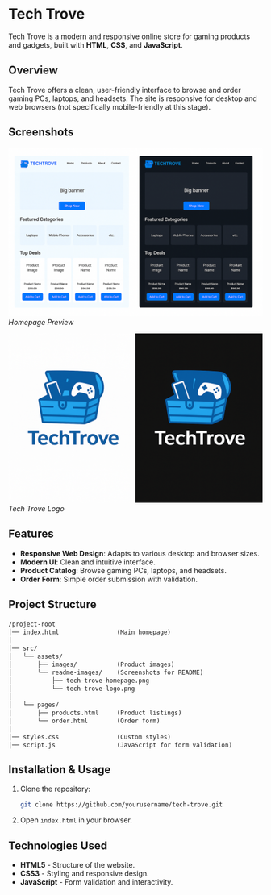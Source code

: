 # Tech Trove

Tech Trove is a modern and responsive online store for gaming products and gadgets, built with **HTML**, **CSS**, and **JavaScript**.

## Overview

Tech Trove offers a clean, user-friendly interface to browse and order gaming PCs, laptops, and headsets. The site is responsive for desktop and web browsers (not specifically mobile-friendly at this stage).

## Screenshots

![Homepage](./src/assets/readme-images/tech-trove-homepage.png)
*Homepage Preview*

![Logo](./src/assets/readme-images/tech-trove-logo.png)
*Tech Trove Logo*

## Features

- **Responsive Web Design**: Adapts to various desktop and browser sizes.
- **Modern UI**: Clean and intuitive interface.
- **Product Catalog**: Browse gaming PCs, laptops, and headsets.
- **Order Form**: Simple order submission with validation.

## Project Structure

```
/project-root
│── index.html                (Main homepage)
│
│── src/
│   └── assets/
│       ├── images/           (Product images)
│       └── readme-images/    (Screenshots for README)
│           ├── tech-trove-homepage.png
│           └── tech-trove-logo.png
│
│   └── pages/
│       ├── products.html     (Product listings)
│       └── order.html        (Order form)
│
│── styles.css                (Custom styles)
│── script.js                 (JavaScript for form validation)
```

## Installation & Usage

1. Clone the repository:
   ```sh
   git clone https://github.com/yourusername/tech-trove.git
   ```
2. Open `index.html` in your browser.

## Technologies Used

- **HTML5** - Structure of the website.
- **CSS3** - Styling and responsive design.
- **JavaScript** - Form validation and interactivity.
